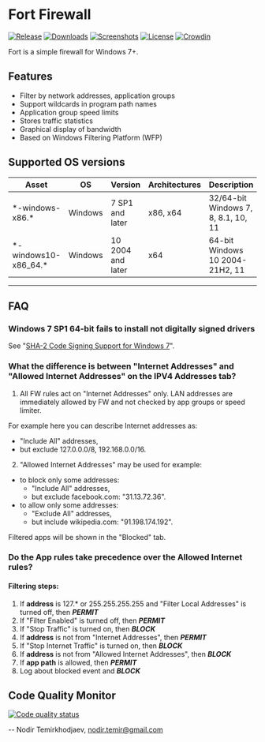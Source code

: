# Fort Firewall

[![Release](https://img.shields.io/github/release/tnodir/fort.svg)](https://github.com/tnodir/fort/releases/latest)
[![Downloads](https://img.shields.io/github/downloads/tnodir/fort/total.svg?maxAge=86400)](https://github.com/tnodir/fort/releases)
[![Screenshots](https://img.shields.io/static/v1.svg?label=screenshots&message=11&color=yellow)](https://imgur.com/a/fZbAbfy)
[![License](https://img.shields.io/github/license/tnodir/fort.svg?logo=gnu)](https://www.gnu.org/licenses/gpl-3.0)
[![Crowdin](https://badges.crowdin.net/fort-firewall/localized.svg)](https://crowdin.com/project/fort-firewall)

Fort is a simple firewall for Windows 7+.

## Features

  - Filter by network addresses, application groups
  - Support wildcards in program path names
  - Application group speed limits
  - Stores traffic statistics
  - Graphical display of bandwidth
  - Based on Windows Filtering Platform (WFP)

## Supported OS versions

 Asset                  | OS      | Version           | Architectures | Description
------------------------|---------|-------------------|---------------|---------------------------------------
 \*-windows-x86.\*      | Windows | 7 SP1 and later   | x86, x64      | 32/64-bit Windows 7, 8, 8.1, 10, 11
 \*-windows10-x86_64.\* | Windows | 10 2004 and later | x64           | 64-bit Windows 10 2004-21H2, 11

-----

## FAQ

### Windows 7 SP1 64-bit fails to install not digitally signed drivers

See "[SHA-2 Code Signing Support for Windows 7](https://docs.microsoft.com/en-us/security-updates/SecurityAdvisories/2015/3033929)".

### What the difference is between "Internet Addresses" and "Allowed Internet Addresses" on the IPV4 Addresses tab?

1. All FW rules act on "Internet Addresses" only.
LAN addresses are immediately allowed by FW and not checked by app groups or speed limiter.

For example here you can describe Internet addresses as:
- "Include All" addresses,
- but exclude 127.0.0.0/8, 192.168.0.0/16.

2. "Allowed Internet Addresses" may be used for example:
- to block only some addresses:
    - "Include All" addresses,
    - but exclude facebook.com: "31.13.72.36".
- to allow only some addresses:
    - "Exclude All" addresses,
    - but include wikipedia.com: "91.198.174.192".

Filtered apps will be shown in the "Blocked" tab. 

### Do the App rules take precedence over the Allowed Internet rules?

#### Filtering steps:
1) If **address** is 127.* or 255.255.255.255 and "Filter Local Addresses" is turned off, then _**PERMIT**_
2) If "Filter Enabled" is turned off, then _**PERMIT**_
3) If "Stop Traffic" is turned on, then _**BLOCK**_
4) If **address** is not from "Internet Addresses", then _**PERMIT**_
5) If "Stop Internet Traffic" is turned on, then _**BLOCK**_
6) If **address** is not from "Allowed Internet Addresses", then _**BLOCK**_
7) If **app path** is allowed, then _**PERMIT**_
8) Log about blocked event and _**BLOCK**_

## Code Quality Monitor

[![Code quality status](https://codescene.io/projects/5344/status.svg)](https://codescene.io/projects/5344/jobs/latest-successful/results)

--
Nodir Temirkhodjaev, <nodir.temir@gmail.com>
